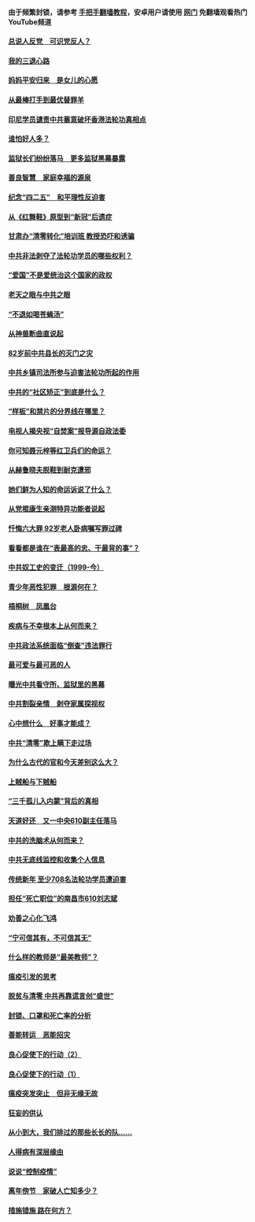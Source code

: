 #### 由于频繁封锁，请参考 [手把手翻墙教程](https://github.com/gfw-breaker/guides/wiki/)，安卓用户请使用 [网门](https://github.com/gfw-breaker/nogfw/blob/master/dl.md?t=05012300) 免翻墙观看热门YouTube频道 

#### [总说人反党　可识党反人？](../pages/19/423820.md?t=05012300) 

#### [我的三退心路](../pages/19/423876.md?t=05012300) 

#### [妈妈平安归来　是女儿的心愿](../pages/19/423947.md?t=05012300) 

#### [从最棒打手到最优替罪羊](../pages/19/423819.md?t=05012300) 

#### [印尼学员谴责中共蓄意破坏香港法轮功真相点](../pages/19/423902.md?t=05012300) 

#### [谁怕好人多？](../pages/19/423774.md?t=05012300) 

#### [监狱长们纷纷落马　更多监狱黑幕暴露](../pages/19/423787.md?t=05012300) 

#### [善良智慧　家庭幸福的源泉](../pages/19/423632.md?t=05012300) 

#### [纪念“四二五”　和平理性反迫害](../pages/19/423660.md?t=05012300) 

#### [从《红舞鞋》原型到“新冠”后遗症](../pages/19/423509.md?t=05012300) 

#### [甘肃办“清零转化”培训班 教授恐吓和诱骗](../pages/19/423498.md?t=05012300) 

#### [中共非法剥夺了法轮功学员的哪些权利？](../pages/19/423392.md?t=05012300) 

#### [“爱国”不是爱统治这个国家的政权](../pages/19/423029.md?t=05012300) 

#### [老天之眼与中共之眼](../pages/19/423378.md?t=05012300) 

#### [“不退如喝苍蝇汤”](../pages/19/423287.md?t=05012300) 

#### [从神兽断曲直说起](../pages/19/423201.md?t=05012300) 

#### [82岁前中共县长的灭门之灾](../pages/19/423055.md?t=05012300) 

#### [中共乡镇司法所参与迫害法轮功所起的作用](../pages/19/423064.md?t=05012300) 

#### [中共的“社区矫正”到底是什么？](../pages/19/422870.md?t=05012300) 

#### [“样板”和禁片的分界线在哪里？](../pages/19/422704.md?t=05012300) 

#### [电视人揭央视“自焚案”报导源自政法委](../pages/19/422770.md?t=05012300) 

#### [你可知聂元梓等红卫兵们的命运？](../pages/19/422848.md?t=05012300) 

#### [从赫鲁晓夫脱鞋到耐克遭邪](../pages/19/422826.md?t=05012300) 

#### [她们鲜为人知的命运诉说了什么？](../pages/19/422754.md?t=05012300) 

#### [从党棍康生亲测特异功能者说起](../pages/19/422657.md?t=05012300) 

#### [忏悔六大罪 92岁老人卧病嘱写罪过碑](../pages/19/422750.md?t=05012300) 

#### [看看都是谁在“表最高的忠、干最背的事”？](../pages/19/422703.md?t=05012300) 

#### [中共奴工史的变迁（1999-今）](../pages/19/422656.md?t=05012300) 

#### [青少年恶性犯罪　根源何在？](../pages/19/422449.md?t=05012300) 

#### [梧桐树　凤凰台](../pages/19/422442.md?t=05012300) 

#### [疾病与不幸根本上从何而来？](../pages/19/422438.md?t=05012300) 

#### [中共政法系统面临“倒查”违法罪行](../pages/19/422497.md?t=05012300) 

#### [最可爱与最可恶的人](../pages/19/422448.md?t=05012300) 

#### [曝光中共看守所、监狱里的黑幕](../pages/19/422390.md?t=05012300) 

#### [中共割裂亲情　剥夺家属探视权](../pages/19/422364.md?t=05012300) 

#### [心中想什么　好事才能成？](../pages/19/422318.md?t=05012300) 

#### [中共“清零”欺上瞒下走过场](../pages/19/422306.md?t=05012300) 

#### [为什么古代的官和今天差别这么大？](../pages/19/422228.md?t=05012300) 

#### [上贼船与下贼船](../pages/19/422276.md?t=05012300) 

#### [“三千孤儿入内蒙”背后的真相](../pages/19/422229.md?t=05012300) 

#### [天道好还　又一中央610副主任落马](../pages/19/422155.md?t=05012300) 

#### [中共的洗脑术从何而来？](../pages/19/422154.md?t=05012300) 

#### [中共无底线监控和收集个人信息](../pages/19/422039.md?t=05012300) 

#### [传统新年 至少708名法轮功学员遭迫害](../pages/19/421946.md?t=05012300) 

#### [担任“死亡职位”的南昌市610刘志斌](../pages/19/421957.md?t=05012300) 

#### [劝善之心化飞鸿](../pages/19/421164.md?t=05012300) 

#### [“宁可信其有，不可信其无”](../pages/19/421691.md?t=05012300) 

#### [什么样的教师是“最美教师”？](../pages/19/421755.md?t=05012300) 

#### [瘟疫引发的思考](../pages/19/421594.md?t=05012300) 

#### [脱贫与清零 中共再靠谎言创“盛世”](../pages/19/421590.md?t=05012300) 

#### [封锁、口罩和死亡率的分析](../pages/19/421495.md?t=05012300) 

#### [善能转运　恶能招灾](../pages/19/421334.md?t=05012300) 

#### [良心促使下的行动（2）](../pages/19/421361.md?t=05012300) 

#### [良心促使下的行动（1）](../pages/19/421302.md?t=05012300) 

#### [瘟疫突发突止　但非无缘无故](../pages/19/421281.md?t=05012300) 

#### [狂妄的供认](../pages/19/421199.md?t=05012300) 

#### [从小到大，我们排过的那些长长的队……](../pages/19/421243.md?t=05012300) 

#### [人得病有深层缘由](../pages/19/420864.md?t=05012300) 

#### [说说“控制疫情”](../pages/19/420831.md?t=05012300) 

#### [离年傍节　家破人亡知多少？](../pages/19/420563.md?t=05012300) 

#### [措施错施  路在何方？](../pages/19/420076.md?t=05012300) 

